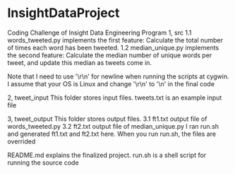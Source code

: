 # InsightDataProject
Coding Challenge of Insight Data Engineering Program
1, src
1.1 words_tweeted.py implements the first feature: Calculate the total number of times each word has been tweeted.
1.2 median_unique.py implements the second feature: Calculate the median number of unique words per tweet, and update this median as tweets come in.

Note that I need to use '\r\n' for newline when running the scripts at cygwin. I assume that your OS is Linux and change '\r\n' to '\n' in the final code

2, tweet_input
This folder stores input files. tweets.txt is an example input file


3, tweet_output
This folder stores output files. 
3.1 ft1.txt output file of words_tweeted.py
3.2 ft2.txt output file of median_unique.py
I ran run.sh and generated ft1.txt and ft2.txt here. When you run run.sh, the files are overrided

README.md explains the finalized project. run.sh is a shell script for running the source code